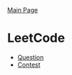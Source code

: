 [Main Page](../README.md)

# LeetCode

- [Question](./Question/README.md)
- [Contest](./Contest/README.md)